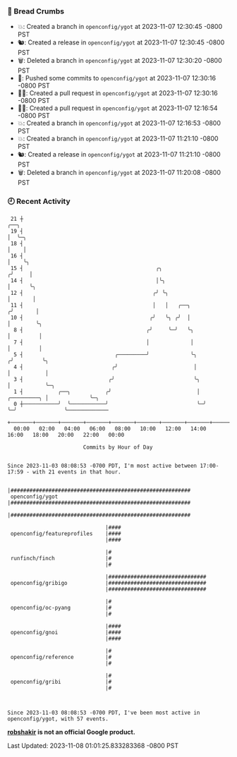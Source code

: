 ### 🍞 Bread Crumbs

 * 💥: Created a branch in `openconfig/ygot` at 2023-11-07 12:30:45 -0800 PST
 * 🐿: Created a release in `openconfig/ygot` at 2023-11-07 12:30:45 -0800 PST
 * 🗑: Deleted a branch in `openconfig/ygot` at 2023-11-07 12:30:20 -0800 PST
 * 🚢: Pushed some commits to `openconfig/ygot` at 2023-11-07 12:30:16 -0800 PST
 * ✍🏼: Created a pull request in `openconfig/ygot` at 2023-11-07 12:30:16 -0800 PST
 * ✍🏼: Created a pull request in `openconfig/ygot` at 2023-11-07 12:16:54 -0800 PST
 * 💥: Created a branch in `openconfig/ygot` at 2023-11-07 12:16:53 -0800 PST
 * 💥: Created a branch in `openconfig/ygot` at 2023-11-07 11:21:10 -0800 PST
 * 🐿: Created a release in `openconfig/ygot` at 2023-11-07 11:21:10 -0800 PST
 * 🗑: Deleted a branch in `openconfig/ygot` at 2023-11-07 11:20:08 -0800 PST

### 🕘 Recent Activity
```
 21 ┼                                                                        ╭──╮
 19 ┤                                                                        │  ╰─╮
 18 ┤                                                                        │    │
 16 ┤                                                                        │    ╰╮
 15 ┤                                          ╭╮                           ╭╯     │
 14 ┤                                          │╰╮                          │      ╰╮
 12 ┤                                         ╭╯ ╰╮                         │       │
 11 ┤                                         │   │   ╭──╮                 ╭╯       │
 10 ┤                                        ╭╯   ╰╮ ╭╯  │                 │        ╰╮
  8 ┤                                       ╭╯     ╰─╯   ╰╮                │         │
  7 ┤                                       │             │                │         │
  5 ┤                             ╭─────────╯             ╰╮              ╭╯         ╰╮
  4 ┤                            ╭╯                        │              │           │
  3 ┤                           ╭╯                         ╰╮             │           ╰─╮
  1 ┤           ╭──╮           ╭╯                           │ ╭─────────╮ │             ╰─╮
  0 ┼───────────╯  ╰───────────╯                            ╰─╯         ╰─╯               ╰─────────────
    +───────+───────+───────+───────+───────+───────+───────+───────+───────+───────+───────+───────+────
  00:00   02:00   04:00   06:00   08:00   10:00   12:00   14:00   16:00   18:00   20:00   22:00   00:00   

						Commits by Hour of Day


Since 2023-11-03 08:08:53 -0700 PDT, I'm most active between 17:00-17:59 - with 21 events in that hour.

```



```
                               |#########################################################
 openconfig/ygot               |#########################################################
                               |#########################################################

                               |####
 openconfig/featureprofiles    |####
                               |####

                               |#
 runfinch/finch                |#
                               |#

                               |###############################
 openconfig/gribigo            |###############################
                               |###############################

                               |#
 openconfig/oc-pyang           |#
                               |#

                               |####
 openconfig/gnoi               |####
                               |####

                               |#
 openconfig/reference          |#
                               |#

                               |#
 openconfig/gribi              |#
                               |#



Since 2023-11-03 08:08:53 -0700 PDT, I've been most active in openconfig/ygot, with 57 events.

```
**[robshakir](mailto:robjs@google.com) is not an official Google product.**  


Last Updated: 2023-11-08 01:01:25.833283368 -0800 PST
